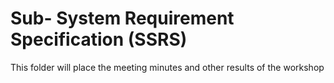 Sub- System Requirement Specification (SSRS)
============================================

This folder will place the meeting minutes and other results of the workshop
